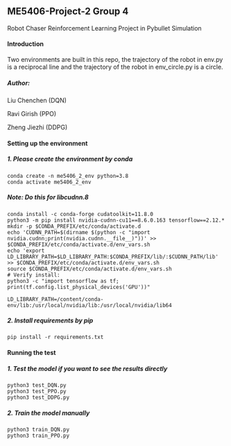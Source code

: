 ## ME5406-Project-2 Group 4
Robot Chaser Reinforcement Learning Project in Pybullet Simulation

#### Introduction
Two environments are built in this repo, the trajectory of the robot in env.py is a reciprocal line and the trajectory of the robot in env_circle.py is a circle.

##### Author: 

Liu Chenchen (DQN)

Ravi Girish  (PPO)

Zheng Jiezhi (DDPG)

#### Setting up the environment
##### 1. Please create the environment by conda
```
conda create -n me5406_2_env python=3.8
conda activate me5406_2_env
```

##### Note: Do this for libcudnn.8
```
conda install -c conda-forge cudatoolkit=11.8.0
python3 -m pip install nvidia-cudnn-cu11==8.6.0.163 tensorflow==2.12.*
mkdir -p $CONDA_PREFIX/etc/conda/activate.d
echo 'CUDNN_PATH=$(dirname $(python -c "import nvidia.cudnn;print(nvidia.cudnn.__file__)"))' >> $CONDA_PREFIX/etc/conda/activate.d/env_vars.sh
echo 'export LD_LIBRARY_PATH=$LD_LIBRARY_PATH:$CONDA_PREFIX/lib/:$CUDNN_PATH/lib' >> $CONDA_PREFIX/etc/conda/activate.d/env_vars.sh
source $CONDA_PREFIX/etc/conda/activate.d/env_vars.sh
# Verify install:
python3 -c "import tensorflow as tf; print(tf.config.list_physical_devices('GPU'))"
```
```
LD_LIBRARY_PATH=/content/conda-env/lib:/usr/local/nvidia/lib:/usr/local/nvidia/lib64
```

##### 2. Install requirements by pip
```
pip install -r requirements.txt
```

#### Running the test
##### 1. Test the model if you want to see the results directly
```
python3 test_DQN.py
python3 test_PPO.py
python3 test_DDPG.py
```

##### 2. Train the model manually
```
python3 train_DQN.py
python3 train_PPO.py
```
